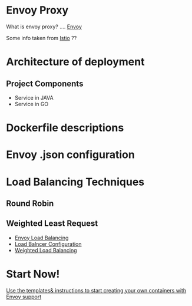# Envoy Proxy
What is envoy proxy? .... [Envoy](https://www.envoyproxy.io/)

Some info taken from [Istio](https://istio.io/) ??

# Architecture of deployment

## Project Components
* Service in JAVA
* Service in GO


# Dockerfile descriptions


# Envoy .json configuration

# Load Balancing Techniques

## Round Robin

## Weighted Least Request

* [Envoy Load Balancing](https://www.envoyproxy.io/docs/envoy/latest/intro/arch_overview/load_balancing)
* [Load Balncer Configuration](https://www.envoyproxy.io/docs/envoy/latest/configuration/cluster_manager/cluster.html#config-cluster-manager-cluster)
* [Weighted Load Balancing](https://www.envoyproxy.io/docs/envoy/latest/configuration/http_conn_man/route_config/route.html?highlight=weight#config-http-conn-man-route-table-route-weighted-clusters)

# Start Now!
[Use the templates& instructions to start creating your own containers with Envoy support](templates/)
